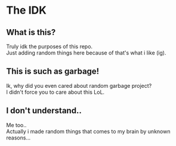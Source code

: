# The IDK
## What is this?
Truly idk the purposes of this repo.<br>Just adding random things here because of that's what i like (ig).

## This is such as garbage!
Ik, why did you even cared about random garbage project?<br>I didn't force you to care about this LoL.

## I don't understand..
Me too..<br>Actually i made random things that comes to my brain by unknown reasons...

